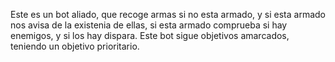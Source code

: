 Este es un bot aliado, que recoge armas si no esta armado, y si esta armado nos avisa de la existenia de ellas, si esta armado comprueba si hay enemigos, y si los hay dispara. Este bot sigue objetivos amarcados, teniendo  un objetivo prioritario.
